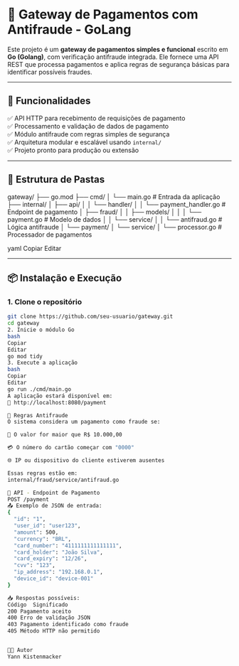 # 🧾 Gateway de Pagamentos com Antifraude - GoLang

Este projeto é um **gateway de pagamentos simples e funcional** escrito em **Go (Golang)**, com verificação antifraude integrada. Ele fornece uma API REST que processa pagamentos e aplica regras de segurança básicas para identificar possíveis fraudes.

---

## 🚀 Funcionalidades

✅ API HTTP para recebimento de requisições de pagamento  
✅ Processamento e validação de dados de pagamento  
✅ Módulo antifraude com regras simples de segurança  
✅ Arquitetura modular e escalável usando `internal/`  
✅ Projeto pronto para produção ou extensão

---

## 📁 Estrutura de Pastas

gateway/
├── go.mod
├── cmd/
│ └── main.go # Entrada da aplicação
├── internal/
│ ├── api/
│ │ └── handler/
│ │ └── payment_handler.go # Endpoint de pagamento
│ ├── fraud/
│ │ ├── models/
│ │ │ └── payment.go # Modelo de dados
│ │ └── service/
│ │ └── antifraud.go # Lógica antifraude
│ └── payment/
│ └── service/
│ └── processor.go # Processador de pagamentos

yaml
Copiar
Editar

---

## 📦 Instalação e Execução

### 1. Clone o repositório

```bash
git clone https://github.com/seu-usuario/gateway.git
cd gateway
2. Inicie o módulo Go
bash
Copiar
Editar
go mod tidy
3. Execute a aplicação
bash
Copiar
Editar
go run ./cmd/main.go
A aplicação estará disponível em:
📍 http://localhost:8080/payment

🔐 Regras Antifraude
O sistema considera um pagamento como fraude se:

💸 O valor for maior que R$ 10.000,00

💳 O número do cartão começar com "0000"

🌐 IP ou dispositivo do cliente estiverem ausentes

Essas regras estão em:
internal/fraud/service/antifraud.go

📡 API - Endpoint de Pagamento
POST /payment
📤 Exemplo de JSON de entrada:
{
  "id": "1",
  "user_id": "user123",
  "amount": 500,
  "currency": "BRL",
  "card_number": "4111111111111111",
  "card_holder": "João Silva",
  "card_expiry": "12/26",
  "cvv": "123",
  "ip_address": "192.168.0.1",
  "device_id": "device-001"
}

📥 Respostas possíveis:
Código	Significado
200	Pagamento aceito
400	Erro de validação JSON
403	Pagamento identificado como fraude
405	Método HTTP não permitido


👨‍💻 Autor
Yann Kistenmacker

